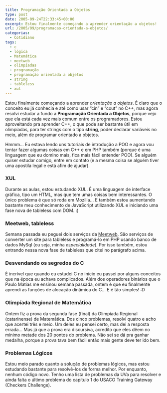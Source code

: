 ```yaml
---
title: Programação Orientada a Objetos
type: post
date: 2005-09-24T22:33:45+00:00
excerpt: Estou finalmente começando a aprender orientação a objetos!
url: /2005/09/programacao-orientada-a-objetos/
categorias:
  - Cotidiano
tags:
  - c
  - lógica
  - Matemática
  - meetweb
  - olimpíadas
  - programação
  - programação orientada a objetos
  - string
  - tableless
  - xul
---
```


Estou finalmente começando a aprender _orientação a objetos_. É claro que o conceito eu já conhecia e até como usar “cin” e “cout” no C++, mas agora resolvi estudar a fundo a **Programação Orientada a Objetos**, porque vejo que ela está cada vez mais comum entre os programadores. Estou aproveitando pra aprender C++, o que pode ser bastante útil em olimpíadas, para ter strings com o tipo **string**, poder declarar variáveis no meio, além de programar orientado a objetos.

Hmmm… Eu estava lendo uns tutoriais de introdução a POO e agora vou tentar fazer algumas coisas em C++ e em PHP também (porque é uma linguagem que eu domino mais, fica mais fácil entender POO). Se alguém quiser estudar comigo, entre em contato (e a mesma coisa se alguém tiver uma apostila legal e está afim de ajudar).

### XUL

Durante as aulas, estou estudando XUL. É uma linguagem de interface gráfica, tipo um HTML, mas que tem umas coisas bem interessantes. O único problema é que só roda em Mozilla… E também estou aumentando bastante meu conhecimento de JavaScript utilizando XUL e iniciando uma fase nova de tableless com DOM. :)

### Meetweb, tableless

Semana passada eu peguei dois serviços da [Meetweb][1]. São serviços de converter um site para tableless e programá-lo em PHP usando banco de dados MySql (ou seja, minha _especialidade_). Por isso também, estou entrando nessa nova fase de tableless que citei no parágrafo acima.

### Desvendando os segredos do C

É incrível que quando eu estudei C no início eu passei por alguns conceitos que na época eu achava complicados. Além dos operadores binários que o Paulo Matias me ensinou semana passada, ontem é que eu finalmente aprendi as funções de alocação dinâmica do C… E é tão simples! :D

### Olimpíada Regional de Matemática

Ontem fiz a prova da segunda fase (final) da Olimpíada Regional (catarinense) de Matemática. Dos cinco problemas, resolvi quatro e acho que acertei três e meio. Um deles eu pensei certo, mas dei a resposta errada… Mas já que a prova era discursiva, acredito que eles dêem no mínimo metade dos 20 pontos do problema. Não sei se dá pra ganhar medalha, porque a prova tava bem fácil então mais gente deve ter ido bem.

### Problemas Lógicos

Estou meio parado quanto a solução de problemas lógicos, mas estou estudando bastante para resolvê-los de forma melhor. Por enquanto, nenhum código novo. Tenho uma lista de problemas da UVa para resolver e ainda falta o último problema do capítulo 1 do USACO Training Gateway (Checkers Challenge).

[1]: http://www.meetweb.com.br
